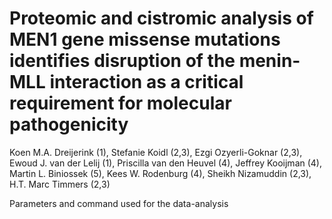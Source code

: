 # Proteomic and cistromic analysis of MEN1 gene missense mutations identifies disruption of the menin-MLL interaction as a critical requirement for molecular pathogenicity

Koen M.A. Dreijerink (1), Stefanie Koidl (2,3), Ezgi Ozyerli-Goknar (2,3), Ewoud J. van der Lelij (1), Priscilla van den Heuvel (4), Jeffrey Kooijman (4), Martin L. Biniossek (5), Kees W. Rodenburg (4), Sheikh Nizamuddin (2,3), H.T. Marc Timmers (2,3)

Parameters and command used for the data-analysis
